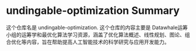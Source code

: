# undingable-optimization Summary

这个仓库名是 undingable-optimization. 这个仓库的内容主要是 Datawhale运筹小组的运筹学和最优化算法学习资源，涵盖了优化算法概述、线性规划、图论、组合优化等内容，旨在帮助提高人工智能技术的科学研究与应用开发能力。